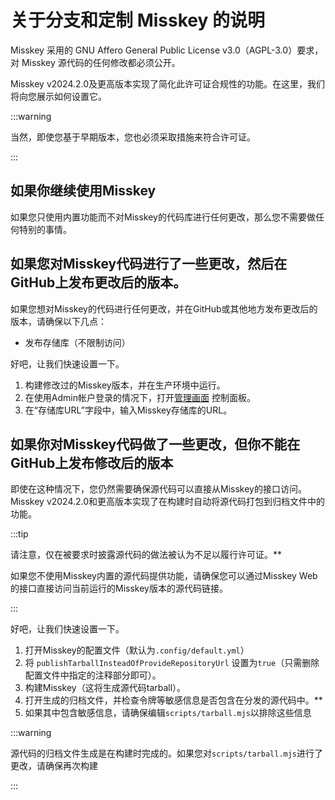 # 关于分支和定制 Misskey 的说明

Misskey 采用的 GNU Affero General Public License v3.0（AGPL-3.0）要求，对 Misskey 源代码的任何修改都必须公开。

Misskey v2024.2.0及更高版本实现了简化此许可证合规性的功能。在这里，我们将向您展示如何设置它。

:::warning

当然，即使您基于早期版本，您也必须采取措施来符合许可证。

:::

## 如果你继续使用Misskey

如果您只使用内置功能而不对Misskey的代码库进行任何更改，那么您不需要做任何特别的事情。

## 如果您对Misskey代码进行了一些更改，然后在GitHub上发布更改后的版本。

如果您想对Misskey的代码进行任何更改，并在GitHub或其他地方发布更改后的版本，请确保以下几点：

- 发布存储库（不限制访问）

好吧，让我们快速设置一下。

1. 构建修改过的Misskey版本，并在生产环境中运行。
2. 在使用Admin帐户登录的情况下，打开[管理画面](x-mi-web://admin/settings) 控制面板。
3. 在“存储库URL”字段中，输入Misskey存储库的URL。

## 如果你对Misskey代码做了一些更改，但你不能在GitHub上发布修改后的版本

即使在这种情况下，您仍然需要确保源代码可以直接从Misskey的接口访问。Misskey v2024.2.0和更高版本实现了在构建时自动将源代码打包到归档文件中的功能。

:::tip

请注意，仅在被要求时披露源代码的做法被认为不足以履行许可证。\*\*

如果您不使用Misskey内置的源代码提供功能，请确保您可以通过Misskey Web的接口直接访问当前运行的Misskey版本的源代码链接。

:::

好吧，让我们快速设置一下。

1. 打开Misskey的配置文件（默认为`.config/default.yml`）
2. 将 `publishTarballInsteadOfProvideRepositoryUrl` 设置为`true`（只需删除配置文件中指定的注释部分即可）。
3. 构建Misskey（这将生成源代码tarball）。
4. 打开生成的归档文件，并检查令牌等敏感信息是否包含在分发的源代码中。\*\*
5. 如果其中包含敏感信息，请确保编辑`scripts/tarball.mjs`以排除这些信息

:::warning

源代码的归档文件生成是在构建时完成的。如果您对`scripts/tarball.mjs`进行了更改，请确保再次构建

:::
